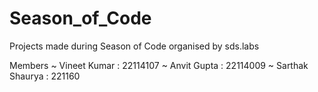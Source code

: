 # Season_of_Code
Projects made during Season of Code organised by sds.labs 

Members 
~ Vineet Kumar : 22114107 
~ Anvit Gupta : 22114009
~ Sarthak Shaurya : 221160
